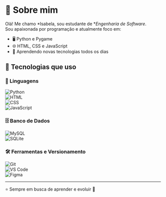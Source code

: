 # 👋 Sobre mim  
Olá! Me chamo *Isabela, sou estudante de **Engenharia de Software*.  
Sou apaixonada por programação e atualmente foco em:

- 🖥️ Python e Pygame  
- 🌐 HTML, CSS e JavaScript  
- 🎯 Aprendendo novas tecnologias todos os dias

## 🔧 Tecnologias que uso  

### 📌 Linguagens  
![Python](https://img.shields.io/badge/-Python-3776AB?style=flat&logo=python&logoColor=fff)  
![HTML](https://img.shields.io/badge/-HTML5-E34F26?style=flat&logo=html5&logoColor=fff)  
![CSS](https://img.shields.io/badge/-CSS3-1572B6?style=flat&logo=css3&logoColor=fff)  
![JavaScript](https://img.shields.io/badge/-JavaScript-F7DF1E?style=flat&logo=javascript&logoColor=000)

### 🗄️ Banco de Dados  
![MySQL](https://img.shields.io/badge/-MySQL-4479A1?style=flat&logo=mysql&logoColor=fff)  
![SQLite](https://img.shields.io/badge/-SQLite-003B57?style=flat&logo=sqlite&logoColor=fff)

### 🛠️ Ferramentas e Versionamento  
![Git](https://img.shields.io/badge/-Git-F05032?style=flat&logo=git&logoColor=fff)  
![VS Code](https://img.shields.io/badge/-VS%20Code-007ACC?style=flat&logo=visual-studio-code&logoColor=fff)  
![Figma](https://img.shields.io/badge/-Figma-F24E1E?style=flat&logo=figma&logoColor=fff)

---
⭐ Sempre em busca de aprender e evoluir 🚀

